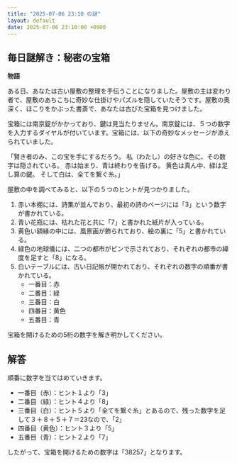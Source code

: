 ```yaml
---
title: "2025-07-06 23:10 の謎"
layout: default
date: 2025-07-06 23:10:00 +0900
---
```

## 毎日謎解き：秘密の宝箱

**物語**

ある日、あなたは古い屋敷の整理を手伝うことになりました。屋敷の主は変わり者で、屋敷のあちこちに奇妙な仕掛けやパズルを隠していたそうです。屋敷の奥深く、ほこりをかぶった書斎で、あなたは古びた宝箱を見つけました。

宝箱には南京錠がかかっており、鍵は見当たりません。南京錠には、５つの数字を入力するダイヤルが付いています。宝箱には、以下の奇妙なメッセージが添えられていました。

「賢き者のみ、この宝を手にするだろう。
  私（わたし）の好きな色に、その数字は隠されている。
  赤は始まり、青は終わりを告げる。
  黄色は真ん中、緑は足し算の鍵。
  そして白は、全てを繋ぐ糸。」

屋敷の中を調べてみると、以下の５つのヒントが見つかりました。

1.  赤い本棚には、詩集が並んでおり、最初の詩のページには「3」という数字が書かれている。
2.  青い花瓶には、枯れた花と共に「7」と書かれた紙片が入っている。
3.  黄色い額縁の中には、風景画が飾られており、絵の裏に「5」と書かれている。
4.  緑色の地球儀には、二つの都市がピンで示されており、それぞれの都市の緯度を足すと「8」になる。
5.  白いテーブルには、古い日記帳が開かれており、それぞれの数字の順番が書かれている。
    *   一番目：赤
    *   二番目：緑
    *   三番目：白
    *   四番目：黄色
    *   五番目：青

宝箱を開けるための5桁の数字を解き明かしてください。

## 解答

順番に数字を当てはめていきます。

*   一番目（赤）：ヒント１より「3」
*   二番目（緑）：ヒント４より「8」
*   三番目（白）：ヒント５より「全てを繋ぐ糸」とあるので、残った数字を足して３＋８＋５＋７＝23なので、「2」
*   四番目（黄色）：ヒント３より「5」
*   五番目（青）：ヒント２より「7」

したがって、宝箱を開けるための数字は「38257」となります。
